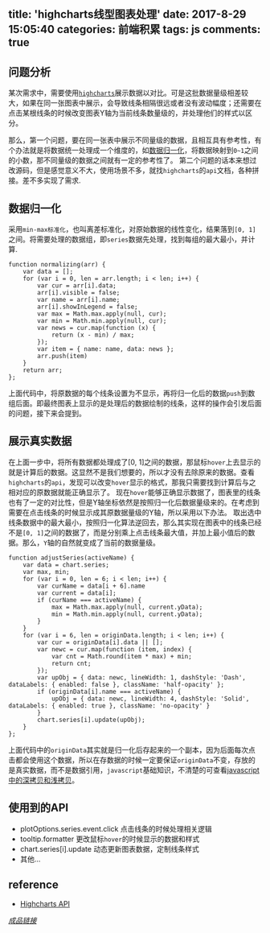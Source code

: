 title: 'highcharts线型图表处理'
date: 2017-8-29 15:05:40
categories: 前端积累
tags: js
comments: true
---

## 问题分析

某次需求中，需要使用[`highcharts`](https://www.highcharts.com/)展示数据以对比。可是这批数据量级相差较大，如果在同一张图表中展示，会导致线条相隔很远或者没有波动幅度；还需要在点击某根线条的时候改变图表Y轴为当前线条数量级的，并处理他们的样式以区分。

那么，第一个问题，要在同一张表中展示不同量级的数据，且相互具有参考性，有个办法就是将数据统一处理成一个维度的，如[数据归一化](https://baike.baidu.com/item/%E5%BD%92%E4%B8%80%E5%8C%96%E6%96%B9%E6%B3%95)，将数据映射到`0~1`之间的小数，那不同量级的数据之间就有一定的参考性了。
第二个问题的话本来想过改源码，但是感觉意义不大，使用场景不多，就找`highcharts`的`api`文档，各种拼接。差不多实现了需求.

## 数据归一化

采用`min-max标准化`，也叫离差标准化，对原始数据的线性变化，结果落到`[0, 1]`之间。将需要处理的数据组，即`series`数据先处理，找到每组的最大最小，并计算.

```
function normalizing(arr) {
    var data = [];
    for (var i = 0, len = arr.length; i < len; i++) {
        var cur = arr[i].data;
        arr[i].visible = false;
        var name = arr[i].name;
        arr[i].showInLegend = false;
        var max = Math.max.apply(null, cur);
        var min = Math.min.apply(null, cur);
        var news = cur.map(function (x) {
            return (x - min) / max;
        });
        var item = { name: name, data: news };
        arr.push(item)
    }
    return arr;
};
```

上面代码中，将原数据的每个线条设置为不显示，再将归一化后的数据`push`到数组后面。即最终图表上显示的是处理后的数据绘制的线条，这样的操作会引发后面的问题，接下来会提到。

## 展示真实数据

在上面一步中，将所有数据都处理成了[0, 1]之间的数据，那鼠标`hover`上去显示的就是计算后的数据。这显然不是我们想要的，所以才没有去除原来的数据。查看`highcharts`的`api`，发现可以改变`hover`显示的格式，那我只需要找到计算后与之相对应的原数据就能正确显示了。
现在`hover`能够正确显示数据了，图表里的线条也有了一定的对比性，但是Y轴坐标依然是按照归一化后数据量级来的。在考虑到需要在点击线条的时候显示成其原数据量级的Y轴，所以采用以下办法。
取出选中线条数据中的最大最小，按照归一化算法逆回去，那么其实现在图表中的线条已经不是`[0, 1]`之间的数据了，而是分别乘上点击线条最大值，并加上最小值后的数据。那么，`Y`轴的自然就变成了当前的数据量级。

```
function adjustSeries(activeName) {
    var data = chart.series;
    var max, min;
    for (var i = 0, len = 6; i < len; i++) {
        var curName = data[i + 6].name
        var current = data[i];
        if (curName === activeName) {
            max = Math.max.apply(null, current.yData);
            min = Math.min.apply(null, current.yData);
        }
    }
    for (var i = 6, len = originData.length; i < len; i++) {
        var cur = originData[i].data || [];
        var newc = cur.map(function (item, index) {
            var cnt = Math.round(item * max) + min;
            return cnt;
        });
        var upObj = { data: newc, lineWidth: 1, dashStyle: 'Dash', dataLabels: { enabled: false }, className: 'half-opacity' };
        if (originData[i].name === activeName) {
            upObj = { data: newc, lineWidth: 4, dashStyle: 'Solid', dataLabels: { enabled: true }, className: 'no-opacity' }
        }
        chart.series[i].update(upObj);
    }
};
```

上面代码中的`originData`其实就是归一化后存起来的一个副本，因为后面每次点击都会使用这个数据，所以在存数据的时候一定要保证`originData`不变，存放的是真实数据，而不是数据引用，`javascript`基础知识，不清楚的可查看[javascript中的深拷贝和浅拷贝](https://www.zhihu.com/question/23031215)。

## 使用到的API

- plotOptions.series.event.click 点击线条的时候处理相关逻辑
- tooltip.formatter 更改鼠标`hover`的时候显示的数据和样式
- chart.series[i].update 动态更新图表数据，定制线条样式
- 其他...

## reference

- [Highcharts API](http://api.highcharts.com/highcharts)

[_成品链接_](http://dearxiaojie.xyz/note/demos/highcharts.html)
